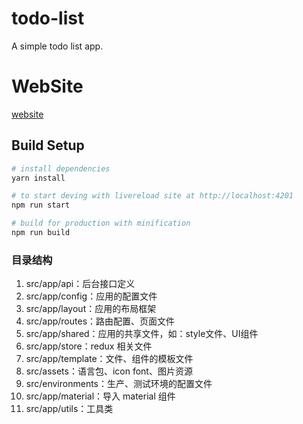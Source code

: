 # todo-list
A simple todo list app.

# WebSite
[website](https://todo-list.oss-cn-hangzhou.aliyuncs.com/#/todoList)

## Build Setup

``` bash
# install dependencies
yarn install

# to start deving with livereload site at http://localhost:4201
npm run start

# build for production with minification
npm run build
```

### 目录结构
1. src/app/api：后台接口定义
1. src/app/config：应用的配置文件
1. src/app/layout：应用的布局框架
1. src/app/routes：路由配置、页面文件
1. src/app/shared：应用的共享文件，如：style文件、UI组件
1. src/app/store：redux 相关文件
1. src/app/template：文件、组件的模板文件
1. src/assets：语言包、icon font、图片资源
1. src/environments：生产、测试环境的配置文件
1. src/app/material：导入 material 组件
1. src/app/utils：工具类
